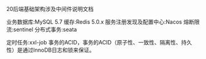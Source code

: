 20后端基础架构涉及中间件说明文档

业务数据库:MySQL 5.7
缓存:Redis 5.0.x
服务注册发现及配置中心:Nacos
熔断限流:sentinel
分布式事务:seata



定时任务:xxl-job
事务的ACID，事务的ACID（原子性、一致性、隔离性、持久性）是通过InnoDB日志和锁来保证。